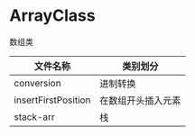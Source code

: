# ArrayClass
数组类


|  文件名称   | 类别划分  |
|  ----  | ----  |
| conversion  | 进制转换
| insertFirstPosition | 在数组开头插入元素 |
| stack-arr | 栈